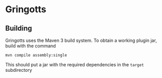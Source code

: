 Gringotts
=========

Building
--------

Gringotts uses the Maven 3 build system. To obtain a working plugin jar, build with the command

    mvn compile assembly:single
    
This should put a jar with the required dependencies in the `target` subdirectory